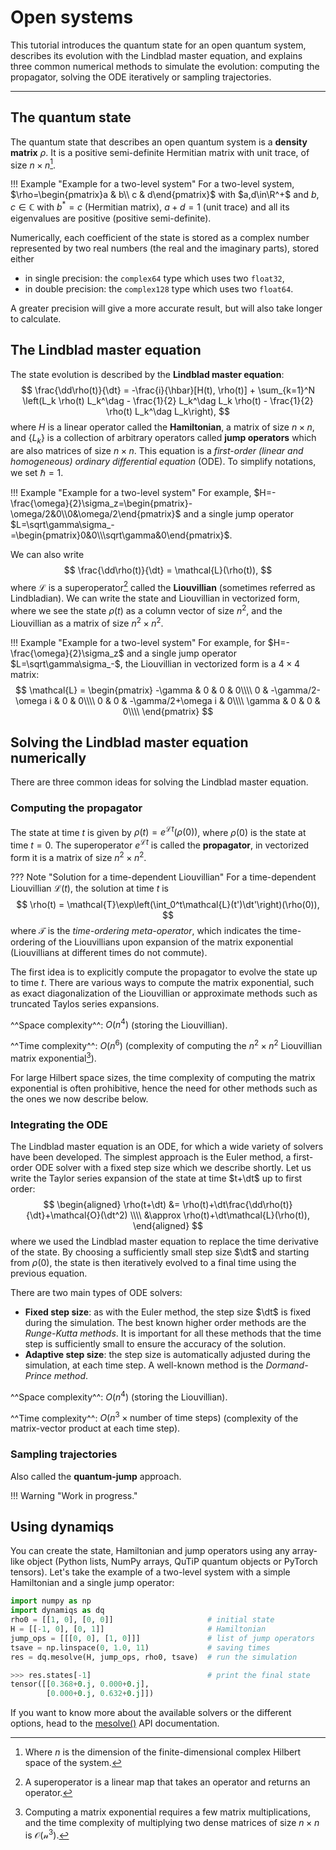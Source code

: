 # Open systems

This tutorial introduces the quantum state for an open quantum system, describes its evolution with the Lindblad master equation, and explains three common numerical methods to simulate the evolution: computing the propagator, solving the ODE iteratively or sampling trajectories.

***

## The quantum state

The quantum state that describes an open quantum system is a **density matrix** $\rho$. It is a positive semi-definite Hermitian matrix with unit trace, of size $n\times n$[^1].

[^1]: Where $n$ is the dimension of the finite-dimensional complex Hilbert space of the system.

!!! Example "Example for a two-level system"
    For a two-level system, $\rho=\begin{pmatrix}a & b\\ c & d\end{pmatrix}$ with $a,d\in\R^+$ and $b,c\in\mathbb{C}$ with $b^*=c$ (Hermitian matrix), $a+d=1$ (unit trace) and all its eigenvalues are positive (positive semi-definite).

Numerically, each coefficient of the state is stored as a complex number represented by two real numbers (the real and the imaginary parts), stored either

- in single precision: the `complex64` type which uses two `float32`,
- in double precision: the `complex128` type which uses two `float64`.

A greater precision will give a more accurate result, but will also take longer to calculate.

## The Lindblad master equation

The state evolution is described by the **Lindblad master equation**:
$$
    \frac{\dd\rho(t)}{\dt} = -\frac{i}{\hbar}[H(t), \rho(t)] + \sum_{k=1}^N \left(L_k \rho(t) L_k^\dag - \frac{1}{2} L_k^\dag L_k \rho(t) - \frac{1}{2} \rho(t) L_k^\dag L_k\right),
$$
where $H$ is a linear operator called the **Hamiltonian**, a matrix of size $n\times n$, and $\{L_k\}$ is a collection of arbitrary operators called **jump operators** which are also matrices of size $n\times n$. This equation is a *first-order (linear and homogeneous) ordinary differential equation* (ODE). To simplify notations, we set $\hbar=1$.

!!! Example "Example for a two-level system"
    For example, $H=-\frac{\omega}{2}\sigma_z=\begin{pmatrix}-\omega/2&0\\0&\omega/2\end{pmatrix}$ and a single jump operator $L=\sqrt\gamma\sigma_-=\begin{pmatrix}0&0\\\sqrt\gamma&0\end{pmatrix}$.

We can also write
$$
    \frac{\dd\rho(t)}{\dt} = \mathcal{L}(\rho(t)),
$$
where $\mathcal{L}$ is a superoperator[^2] called the **Liouvillian** (sometimes referred as Lindbladian). We can write the state and Liouvillian in vectorized form, where we see the state $\rho(t)$ as a column vector of size $n^2$, and the Liouvillian as a matrix of size $n^2\times n^2$.

[^2]: A superoperator is a linear map that takes an operator and returns an operator.

!!! Example "Example for a two-level system"
    For example, for $H=-\frac{\omega}{2}\sigma_z$ and a single jump operator $L=\sqrt\gamma\sigma_-$, the Liouvillian in vectorized form is a $4\times4$ matrix:
    $$
        \mathcal{L} = \begin{pmatrix}
        -\gamma & 0 & 0 & 0\\\\
        0 & -\gamma/2-\omega i & 0 & 0\\\\
        0 & 0 & -\gamma/2+\omega i & 0\\\\
        \gamma & 0 & 0 & 0\\\\
        \end{pmatrix}
    $$

## Solving the Lindblad master equation numerically

There are three common ideas for solving the Lindblad master equation.

### Computing the propagator

The state at time $t$ is given by $\rho(t)=e^{\mathcal{L}t}(\rho(0))$, where $\rho(0)$ is the state at time $t=0$. The superoperator $e^{\mathcal{L}t}$ is called the **propagator**, in vectorized form it is a matrix of size $n^2\times n^2$.

??? Note "Solution for a time-dependent Liouvillian"
    For a time-dependent Liouvillian $\mathcal{L}(t)$, the solution at time $t$ is
    $$
        \rho(t) = \mathcal{T}\exp\left(\int_0^t\mathcal{L}(t')\dt'\right)(\rho(0)),
    $$
    where $\mathcal{T}$ is the *time-ordering meta-operator*, which indicates the time-ordering of the Liouvillians upon expansion of the matrix exponential (Liouvillians at different times do not commute).

The first idea is to explicitly compute the propagator to evolve the state up to time $t$. There are various ways to compute the matrix exponential, such as exact diagonalization of the Liouvillian or approximate methods such as truncated Taylos series expansions.

^^Space complexity^^: $O(n^4)$ (storing the Liouvillian).

^^Time complexity^^: $O(n^6)$ (complexity of computing the $n^2\times n^2$ Liouvillian matrix exponential[^3]).
[^3]: Computing a matrix exponential requires a few matrix multiplications, and the time complexity of multiplying two dense matrices of size $n\times n$ is $\mathcal{O(n^3)}$.

For large Hilbert space sizes, the time complexity of computing the matrix exponential is often prohibitive, hence the need for other methods such as the ones we now describe below.

### Integrating the ODE

The Lindblad master equation is an ODE, for which a wide variety of solvers have been developed. The simplest approach is the Euler method, a first-order ODE solver with a fixed step size which we describe shortly. Let us write the Taylor series expansion of the state at time $t+\dt$ up to first order:
$$
    \begin{aligned}
        \rho(t+\dt) &= \rho(t)+\dt\frac{\dd\rho(t)}{\dt}+\mathcal{O}(\dt^2) \\\\
        &\approx \rho(t)+\dt\mathcal{L}(\rho(t)),
    \end{aligned}
$$
where we used the Lindblad master equation to replace the time derivative of the state. By choosing a sufficiently small step size $\dt$ and starting from $\rho(0)$, the state is then iteratively evolved to a final time using the previous equation.

There are two main types of ODE solvers:

- **Fixed step size**: as with the Euler method, the step size $\dt$ is fixed during the simulation. The best known higher order methods are the *Runge-Kutta methods*. It is important for all these methods that the time step is sufficiently small to ensure the accuracy of the solution.
- **Adaptive step size**: the step size is automatically adjusted during the simulation, at each time step. A well-known method is the *Dormand-Prince method*.

^^Space complexity^^: $O(n^4)$ (storing the Liouvillian).

^^Time complexity^^: $O(n^3\times\text{number of time steps})$ (complexity of the matrix-vector product at each time step).

### Sampling trajectories

Also called the **quantum-jump** approach.

!!! Warning "Work in progress."

## Using dynamiqs

You can create the state, Hamiltonian and jump operators using any array-like object (Python lists, NumPy arrays, QuTiP quantum objects or PyTorch tensors). Let's take the example of a two-level system with a simple Hamiltonian and a single jump operator:

```python
import numpy as np
import dynamiqs as dq
rho0 = [[1, 0], [0, 0]]                     # initial state
H = [[-1, 0], [0, 1]]                       # Hamiltonian
jump_ops = [[[0, 0], [1, 0]]]               # list of jump operators
tsave = np.linspace(0, 1.0, 11)             # saving times
res = dq.mesolve(H, jump_ops, rho0, tsave)  # run the simulation
```

```python
>>> res.states[-1]                          # print the final state
tensor([[0.368+0.j, 0.000+0.j],
        [0.000+0.j, 0.632+0.j]])
```

If you want to know more about the available solvers or the different options, head to the [mesolve()](../python_api/solvers/mesolve.md) API documentation.

